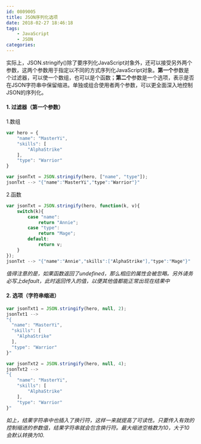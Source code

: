 ```yaml
---
id: 0809005
title: JSON序列化选项
date: 2018-02-27 18:46:18
tags:
    - JavaScript
    - JSON
categories:
---
```


实际上，JSON.stringify()除了要序列化JavaScript对象外，还可以接受另外两个参数，这两个参数用于指定以不同的方式序列化JavaScript对象。**第一个**参数是个过滤器，可以使一个数组，也可以是个函数；**第二个**参数是一个选项，表示是否在JSON字符串中保留缩进。单独或组合使用者两个参数，可以更全面深入地控制JSON的序列化。
#### 1. 过滤器（第一个参数）
1.数组
```JavaScript
var hero = {
    "name": "MasterYi",
    "skills": [
        "AlphaStrike"
    ],
    "type": "Warrior"
}

var jsonTxt = JSON.stringify(hero, ["name", "type"]);
jsonTxt --> "{"name":"MasterYi","type":"Warrior"}"
```
2.函数
```JavaScript
var jsonTxt = JSON.stringify(hero, function(k, v){
    switch(k){
        case "name":
            return "Annie";
        case "type":
            return "Mage";
        default:
            return v;
    }
});
jsonTxt --> "{"name":"Annie","skills":["AlphaStrike"],"type":"Mage"}"
```
*值得注意的是，如果函数返回了undefined，那么相应的属性会被忽略。另外请务必写上default，此时返回传入的值，以便其他值都能正常出现在结果中*
#### 2. 选项（字符串缩进）
```JavaScript
var jsonTxt1 = JSON.stringify(hero, null, 2);
jsonTxt1 -->
"{
  "name": "MasterYi",
  "skills": [
    "AlphaStrike"
  ],
  "type": "Warrior"
}"

var jsonTxt2 = JSON.stringify(hero, null, 4);
jsonTxt2 -->
"{
    "name": "MasterYi",
    "skills": [
        "AlphaStrike"
    ],
    "type": "Warrior"
}"
```
*如上，结果字符串中也插入了换行符，这样一来就提高了可读性。只要传入有效的控制缩进的参数值，结果字符串就会包含换行符。最大缩进空格数为10，大于10会默认转换为10.*
